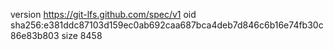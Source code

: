 version https://git-lfs.github.com/spec/v1
oid sha256:e381ddc87103d159ec0ab692caa687bca4deb7d846c6b16e74fb30c86e83b803
size 8458
